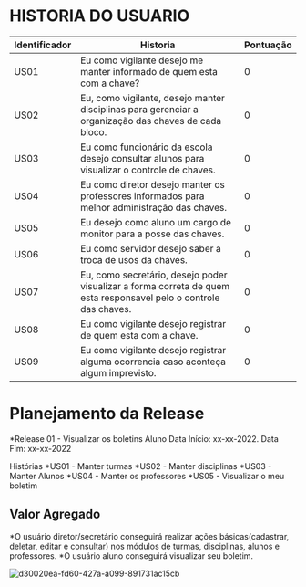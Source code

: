 
 # HISTORIA DO USUARIO
| Identificador | Historia | Pontuação
| --- | --- | --- | 
| US01 | Eu como vigilante desejo me manter informado de quem esta com a chave? | 0
| US02 | Eu, como vigilante, desejo manter disciplinas para gerenciar a organização das chaves de cada bloco. | 0
| US03 | Eu como funcionário da escola desejo consultar alunos para visualizar o controle de chaves. | 0
| US04 | Eu como diretor desejo manter os professores informados para melhor administração das chaves. | 0
| US05 | Eu desejo como aluno um cargo de monitor para a posse das chaves. | 0
| US06 | Eu como servidor desejo saber a troca de usos da chaves. | 0
| US07 | Eu, como secretário, desejo poder visualizar a forma correta de quem esta responsavel pelo o controle das chaves. | 0
| US08 | Eu como vigilante desejo registrar de quem esta com a chave. | 0
| US09 | Eu como vigilante desejo registrar alguma ocorrencia caso aconteça algum imprevisto. | 0

# Planejamento da Release

*Release 01 - Visualizar os boletins Aluno
Data Início: xx-xx-2022. Data Fim: xx-xx-2022

Histórias
*US01 - Manter turmas
*US02 - Manter disciplinas
*US03 - Manter Alunos
*US04 - Manter os professores
*US05 - Visualizar o meu boletim

## Valor Agregado
*O usuário diretor/secretário conseguirá realizar ações básicas(cadastrar, deletar, editar e consultar) nos módulos de turmas, disciplinas, alunos e professores.
*O usuário aluno conseguirá visualizar seu boletim.
 
![d30020ea-fd60-427a-a099-891731ac15cb](https://github.com/kemellyamorim/monitoria/assets/144693858/da43c584-a861-42a4-863d-97261ba02a50)
